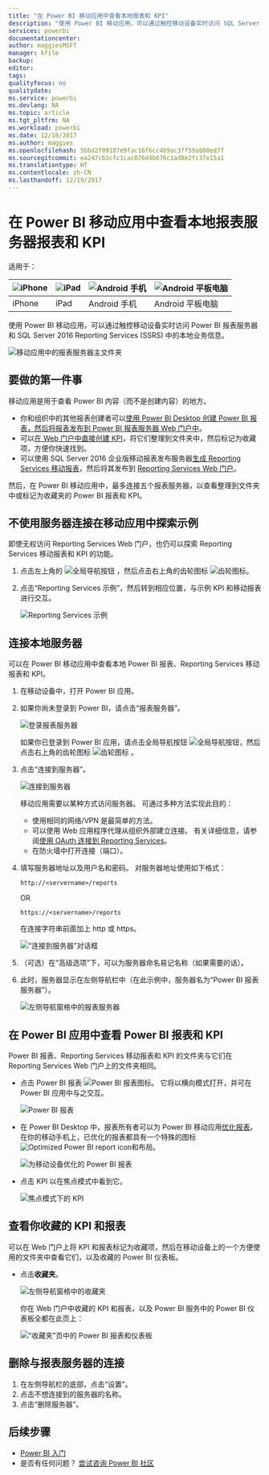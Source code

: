 ```yaml
---
title: "在 Power BI 移动应用中查看本地报表和 KPI"
description: "使用 Power BI 移动应用，可以通过触控移动设备实时访问 SQL Server Reporting Services 和 Power BI 报表服务器中的本地业务信息。"
services: powerbi
documentationcenter: 
author: maggiesMSFT
manager: kfile
backup: 
editor: 
tags: 
qualityfocus: no
qualitydate: 
ms.service: powerbi
ms.devlang: NA
ms.topic: article
ms.tgt_pltfrm: NA
ms.workload: powerbi
ms.date: 12/18/2017
ms.author: maggies
ms.openlocfilehash: 5bbd2f09187e9fac16f6cc4b9ac3ff59a888ed7f
ms.sourcegitcommit: ea247cb3cfc1cac076d4b076c1ad8e2fc37e15a1
ms.translationtype: HT
ms.contentlocale: zh-CN
ms.lasthandoff: 12/19/2017
---
```

# <a name="view-on-premises-report-server-reports-and-kpis-in-the-power-bi-mobile-apps"></a>在 Power BI 移动应用中查看本地报表服务器报表和 KPI
适用于：

| ![iPhone](media/mobile-app-ssrs-kpis-mobile-on-premises-reports/iphone-logo-50-px.png) | ![iPad](media/mobile-app-ssrs-kpis-mobile-on-premises-reports/ipad-logo-50-px.png) | ![Android 手机](media/mobile-app-ssrs-kpis-mobile-on-premises-reports/android-phone-logo-50-px.png) | ![Android 平板电脑](media/mobile-app-ssrs-kpis-mobile-on-premises-reports/android-tablet-logo-50-px.png) |
|:--- |:--- |:--- |:--- |
| iPhone |iPad |Android 手机 |Android 平板电脑 |

使用 Power BI 移动应用，可以通过触控移动设备实时访问 Power BI 报表服务器和 SQL Server 2016 Reporting Services (SSRS) 中的本地业务信息。 

 ![移动应用中的报表服务器主文件夹](media/mobile-app-ssrs-kpis-mobile-on-premises-reports/power-bi-ipad-pbi-report-server-home.png)

## <a name="first-things-first"></a>要做的第一件事
移动应用是用于查看 Power BI 内容（而不是创建内容）的地方。

* 你和组织中的其他报表创建者可以[使用 Power BI Desktop 创建 Power BI 报表，然后将报表发布到 Power BI 报表服务器 Web 门户中](report-server/quickstart-create-powerbi-report.md)。 
* 可以[在 Web 门户中直接创建 KPI](https://docs.microsoft.com/sql/reporting-services/working-with-kpis-in-reporting-services)，将它们整理到文件夹中，然后标记为收藏项，方便你快速找到。 
* 可以使用 SQL Server 2016 企业版移动报表发布服务器[生成 Reporting Services 移动报表](https://docs.microsoft.com/sql/reporting-services/mobile-reports/create-mobile-reports-with-sql-server-mobile-report-publisher)，然后将其发布到 [Reporting Services Web 门户](https://docs.microsoft.com/sql/reporting-services/web-portal-ssrs-native-mode)。  

然后，在 Power BI 移动应用中，最多连接五个报表服务器，以查看整理到文件夹中或标记为收藏夹的 Power BI 报表和 KPI。 

## <a name="explore-samples-in-the-mobile-apps-without-a-server-connection"></a>不使用服务器连接在移动应用中探索示例
即使无权访问 Reporting Services Web 门户，也仍可以探索 Reporting Services 移动报表和 KPI 的功能。 

1. 点击左上角的 ![全局导航按钮 ](media/mobile-app-ssrs-kpis-mobile-on-premises-reports/power-bi-iphone-global-nav-button.png) ，然后点击右上角的齿轮图标 ![齿轮图标](media/mobile-app-ssrs-kpis-mobile-on-premises-reports/power-bi-ios-settings-icon.png)。
2. 点击“Reporting Services 示例”，然后转到相应位置，与示例 KPI 和移动报表进行交互。
   
   ![Reporting Services 示例](media/mobile-app-ssrs-kpis-mobile-on-premises-reports/power-bi-iphone-ssrs-samples.png)

## <a name="connect-to-an-on-premises-server"></a>连接本地服务器
可以在 Power BI 移动应用中查看本地 Power BI 报表、Reporting Services 移动报表和 KPI。 

1. 在移动设备中，打开 Power BI 应用。
2. 如果你尚未登录到 Power BI，请点击“报表服务器”。
   
   ![登录报表服务器](media/mobile-app-ssrs-kpis-mobile-on-premises-reports/power-bi-connect-to-rs-login.png)
   
   如果你已登录到 Power BI 应用，请点击全局导航按钮 ![全局导航按钮 ](media/mobile-app-ssrs-kpis-mobile-on-premises-reports/power-bi-iphone-global-nav-button.png)，然后点击右上角的齿轮图标 ![齿轮图标](media/mobile-app-ssrs-kpis-mobile-on-premises-reports/power-bi-ios-settings-icon.png) 。
3. 点击“连接到服务器”。
   
    ![连接到服务器](media/mobile-app-ssrs-kpis-mobile-on-premises-reports/power-bi-android-server-sign-in.png)

     移动应用需要以某种方式访问服务器。 可通过多种方法实现此目的：

    - 使用相同的网络/VPN 是最简单的方法。
    - 可以使用 Web 应用程序代理从组织外部建立连接。 有关详细信息，请参阅[使用 OAuth 连接到 Reporting Services](mobile-oauth-ssrs.md)。 
    - 在防火墙中打开连接（端口）。

1. 填写服务器地址以及用户名和密码。 对服务器地址使用如下格式：
   
     `http://<servername>/reports`
   
     OR
   
     `https://<servername>/reports`
   
   在连接字符串前面加上 http 或 https。
   
    ![“连接到服务器”对话框](media/mobile-app-ssrs-kpis-mobile-on-premises-reports/power-bi-ios-connect-to-server-dialog.png)
5. （可选）在“高级选项”下，可以为服务器命名易记名称（如果需要的话）。
6. 此时，服务器显示在左侧导航栏中（在此示例中，服务器名为“Power BI 报表服务器”）。
   
   ![左侧导航窗格中的报表服务器](media/mobile-app-ssrs-kpis-mobile-on-premises-reports/power-bi-iphone-left-nav-report-server.png)

## <a name="view-power-bi-reports-and-kpis-in-the-power-bi-app"></a>在 Power BI 应用中查看 Power BI 报表和 KPI
Power BI 报表、Reporting Services 移动报表和 KPI 的文件夹与它们在 Reporting Services Web 门户上的文件夹相同。 

* 点击 Power BI 报表 ![Power BI 报表图标](media/mobile-app-ssrs-kpis-mobile-on-premises-reports/power-bi-rs-mobile-report-icon.png)。 它将以横向模式打开，并可在 Power BI 应用中与之交互。
  
    ![Power BI 报表](media/mobile-app-ssrs-kpis-mobile-on-premises-reports/power-bi-iphone-report-server-report.png)
* 在 Power BI Desktop 中，报表所有者可以为 Power BI 移动应用[优化报表](desktop-create-phone-report.md)。 在你的移动手机上，已优化的报表都具有一个特殊的图标 ![Optimized Power BI report icon](media/mobile-app-ssrs-kpis-mobile-on-premises-reports/power-bi-rs-mobile-optimized-icon.png)和布局。
  
    ![为移动设备优化的 Power BI 报表](media/mobile-app-ssrs-kpis-mobile-on-premises-reports/power-bi-rs-mobile-optimized-report.png)
* 点击 KPI 以在焦点模式中看到它。
  
    ![焦点模式下的 KPI](media/mobile-app-ssrs-kpis-mobile-on-premises-reports/pbi_ipad_ssmrp_tile.png)

## <a name="view-your-favorite-kpis-and-reports"></a>查看你收藏的 KPI 和报表
可以在 Web 门户上将 KPI 和报表标记为收藏项，然后在移动设备上的一个方便使用的文件夹中查看它们，以及收藏的 Power BI 仪表板。

* 点击**收藏夹**。
  
   ![左侧导航窗格中的收藏夹](media/mobile-app-ssrs-kpis-mobile-on-premises-reports/power-bi-ipad-faves-pbi-report-server-update.png)
  
   你在 Web 门户中收藏的 KPI 和报表，以及 Power BI 服务中的 Power BI 仪表板全都在此页上：
  
   ![“收藏夹”页中的 Power BI 报表和仪表板](media/mobile-app-ssrs-kpis-mobile-on-premises-reports/power-bi-ipad-favorites.png)

## <a name="remove-a-connection-to-a-report-server"></a>删除与报表服务器的连接
1. 在左侧导航栏的底部，点击“设置”。
2. 点击不想连接到的服务器的名称。
3. 点击“删除服务器”。

## <a name="next-steps"></a>后续步骤
* [Power BI 入门](service-get-started.md)  
* 是否有任何问题？ [尝试咨询 Power BI 社区](http://community.powerbi.com/)


